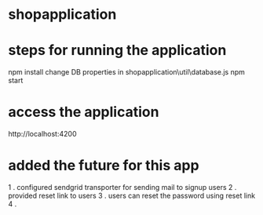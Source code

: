 # shopapplication

# steps for running the application

npm install
change DB properties in 
shopapplication\util\database.js
npm start
# access the application
http://localhost:4200


# added the future for this app
1 . configured  sendgrid transporter for sending mail to signup users
2 . provided reset link to users
3 . users can reset the password using reset link
4 . 
